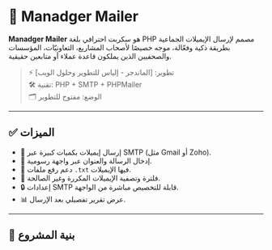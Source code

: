 # 📨 Manadger Mailer

**Manadger Mailer** هو سكربت احترافي بلغة PHP مصمم لإرسال الإيميلات الجماعية بطريقة ذكية وفعّالة، موجه خصيصًا لأصحاب المشاريع، التعاونيّات، المؤسسات والصحفيين الذين يملكون قاعدة عملاء أو متابعين حقيقية.

> ⚡ تطوير: [الماندجر - إلياس للتطوير وحلول الويب]  
> 🛠️ تقنية: PHP + SMTP + PHPMailer  
> 🗂️ الوضع: مفتوح للتطوير

---

## ✅ الميزات

- 📨 إرسال إيميلات بكميات كبيرة عبر SMTP (مثل Gmail أو Zoho).
- 📝 إدخال الرسالة والعنوان عبر واجهة رسومية.
- 📂 دعم رفع ملفات `.txt` فيها الإيميلات.
- 🔢 فلترة وتصفية الإيميلات المكررة وغير الصالحة.
- 🔒 إعدادات SMTP قابلة للتخصيص مباشرة من الواجهة.
- 📊 عرض تقرير تفصيلي بعد الإرسال.

---

## 🧱 بنية المشروع

